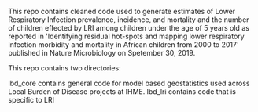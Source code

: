 This repo contains cleaned code used to generate estimates of Lower Respiratory Infection prevalence, incidence, and mortality and the number of children effected by LRI among children under the age of 5 years old as reported in 'Identifying residual hot-spots and mapping lower respiratory infection morbidity and mortality in African children from 2000 to 2017' published in Nature Microbiology on Spetember 30, 2019.

This repo contains two directories:

lbd_core contains general code for model based geostatistics used across Local Burden of Disease projects at IHME.
lbd_lri contains code that is specific to LRI